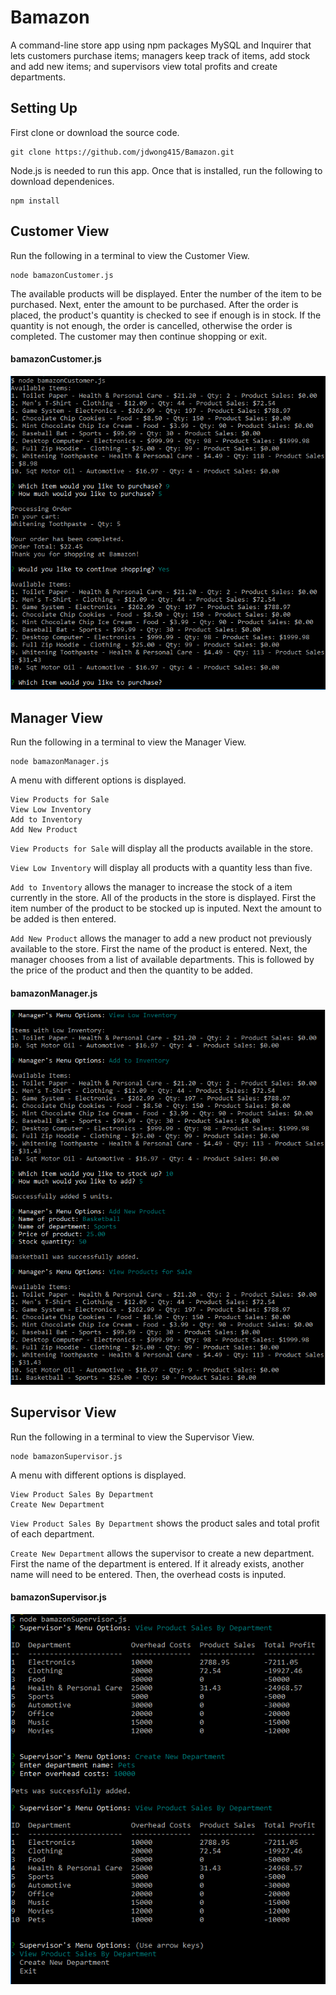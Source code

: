 # Bamazon
A command-line store app using npm packages MySQL and Inquirer that lets customers purchase items; managers keep track of items, add stock and add new items; and supervisors view total profits and create departments.

## Setting Up
First clone or download the source code.
```
git clone https://github.com/jdwong415/Bamazon.git
```
Node.js is needed to run this app. Once that is installed, run the following to download dependenices.
```
npm install
```

## Customer View
Run the following in a terminal to view the Customer View.
```
node bamazonCustomer.js
```
The available products will be displayed. Enter the number of the item to be purchased. Next, enter the amount to be purchased. After the order is placed, the product's quantity is checked to see if enough is in stock. If the quantity is not enough, the order is cancelled, otherwise the order is completed. The customer may then continue shopping or exit.

#### bamazonCustomer.js
![Bamazon Customer](./images/customer.png)

## Manager View
Run the following in a terminal to view the Manager View.
```
node bamazonManager.js
```
A menu with different options is displayed.
```
View Products for Sale
View Low Inventory
Add to Inventory
Add New Product
```
`View Products for Sale` will display all the products available in the store.

`View Low Inventory` will display all products with a quantity less than five.

`Add to Inventory` allows the manager to increase the stock of a item currently in the store. All of the products in the store is displayed. First the item number of the product to be stocked up is inputed. Next the amount to be added is then entered.

`Add New Product` allows the manager to add a new product not previously available to the store. First the name of the product is entered. Next, the manager chooses from a list of available departments. This is followed by the price of the product and then the quantity to be added.

#### bamazonManager.js
![Bamazon Manager](./images/manager.png)

## Supervisor View
Run the following in a terminal to view the Supervisor View.
```
node bamazonSupervisor.js
```
A menu with different options is displayed.
```
View Product Sales By Department
Create New Department
```
`View Product Sales By Department` shows the product sales and total profit of each department.

`Create New Department` allows the supervisor to create a new department. First the name of the department is entered. If it already exists, another name will need to be entered. Then, the overhead costs is inputed.

#### bamazonSupervisor.js
![Bamazon Supervisor](./images/supervisor.png)



